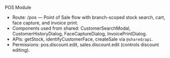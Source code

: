 POS Module

- Route: /pos — Point of Sale flow with branch-scoped stock search, cart, face capture, and invoice print.
- Components used from shared: CustomerSearchModal, CustomerHistoryDialog, FaceCaptureDialog, InvoicePrintDialog.
- APIs: getStock, identifyCustomerFace, createSale via `@shared/api`.
- Permissions: pos.discount.edit, sales.discount.edit (controls discount editing).

